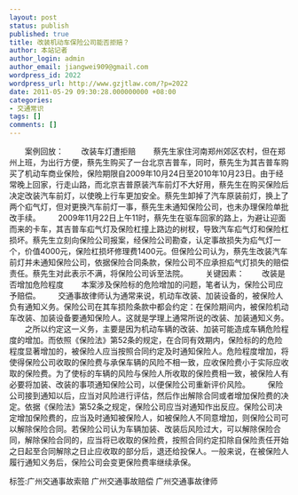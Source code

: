 ```yaml
---
layout: post
status: publish
published: true
title: 改装机动车保险公司能否拒赔？
author: 本站记者
author_login: admin
author_email: jiangwei909@gmail.com
wordpress_id: 2022
wordpress_url: http://www.gzjtlaw.com/?p=2022
date: 2011-05-29 09:30:28.000000000 +08:00
categories:
- 交通常识
tags: []
comments: []
---
```

　　案例回放：　　改装车灯遭拒赔　　蔡先生家住河南郑州郊区农村，但在郑州上班，为出行方便，蔡先生购买了一台北京吉普车，同时，蔡先生为其吉普车购买了机动车商业保险，保险期限自2009年10月24日至2010年10月23日。由于经常晚上回家，行走山路，而北京吉普原装汽车前灯不大好用，蔡先生在购买保险后决定改装汽车前灯，以使晚上行车更加安全。蔡先生卸掉了汽车原装前灯，换上了两个疝气灯，但对更换汽车前灯一事，蔡先生未通知保险公司，也未办理保险单批改手续。　　2009年11月22日上午11时，蔡先生在驱车回家的路上，为避让迎面而来的卡车，其吉普车疝气灯及保险杠撞上路边的树杈，导致汽车疝气灯和保险杠损坏。蔡先生立刻向保险公司报案，经保险公司勘查，认定事故损失为疝气灯一个，价值4000元，保险杠损坏修理费1400元。但保险公司认为，蔡先生改装汽车前灯并未通知保险公司，依据保险合同条款，保险公司不应承担疝气灯损失的赔偿责任。蔡先生对此表示不满，将保险公司诉至法院。　　关键因素：　　改装是否增加危险程度　　本案涉及保险标的危险增加的问题，笔者认为，保险公司应予赔偿。　　交通事故律师认为通常来说，机动车改装、加装设备的，被保险人负有通知义务。保险公司在其车损险条款中都会约定：在保险期间内，被保险机动车改装、加装设备要通知保险人。这就是学理上通常所说的改装、加装通知义务。　　之所以约定这一义务，主要是因为机动车辆的改装、加装可能造成车辆危险程度的增加。而依照《保险法》第52条的规定，在合同有效期内，保险标的的危险程度显著增加的，被保险人应当按照合同约定及时通知保险人。危险程度增加，将使得保险公司收取的保险费与承保车辆的风险不相一致，应收保险费小于实际应收取的保险费。为了使标的车辆的风险与保险人所收取的保险费相一致，被保险人有必要将加装、改装的事项通知保险公司，以便保险公司重新评价风险。　　保险公司接到通知以后，应当对风险进行评估，然后作出解除合同或者增加保险费的决定。依据《保险法》第52条之规定，保险公司应当对通知作出反应。保险公司决定增加保险费的，应当及时通知被保险人，如被保险人不同意增加，则保险公司可以解除保险合同。若保险公司认为车辆加装、改装后风险过大，可以解除保险合同，解除保险合同的，应当将已收取的保险费，按照合同约定扣除自保险责任开始之日起至合同解除之日止应收取的部分后，退还给投保人。一般来说，在被保险人履行通知义务后，保险公司会变更保险费率继续承保。标签:广州交通事故索赔 广州交通事故赔偿 广州交通事故律师
